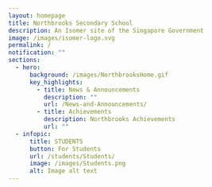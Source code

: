 ```yaml
---
layout: homepage
title: Northbrooks Secondary School
description: An Isomer site of the Singapore Government
image: /images/isomer-logo.svg
permalink: /
notification: ""
sections:
  - hero:
      background: /images/NorthbrooksHome.gif
      key_highlights:
        - title: News & Announcements
          description: ""
          url: /News-and-Announcements/
        - title: Achievements
          description: Northbrooks Achievements
          url: ""
  - infopic:
      title: STUDENTS
      button: For Students
      url: /students/Students/
      image: /images/Students.png
      alt: Image alt text
---
```

